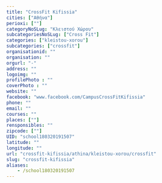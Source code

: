 ```yaml
---
title: "CrossFit Kifissia"
cities: ["Αθήνα"]
perioxi: [""]
categoryNoSLug: "Κλειστού Χώρου"
subcategoriesNoSLug: ["Cross Fit"]
categories: ["kleistou-xorou"]
subcategories: ["crossfit"]
organisationid: ""
organisation: ""
orgurl: "-"
address: ""
logoimg: ""
profilePhoto : ""
coverPhoto : ""
website: ""
facebook: "www.facebook.com/CampusCrossFitKifissia"
phone: ""
email: ""
courses: ""
places: [""]
rensponsibles: ""
zipcode: [""]
UID: "school180320191507"
latitude: ""
longitude: ""
url: "crossfit-kifissia/athina/kleistou-xorou/crossfit"
slug: "crossfit-kifissia"
aliases:
    - /school180320191507
---
```





